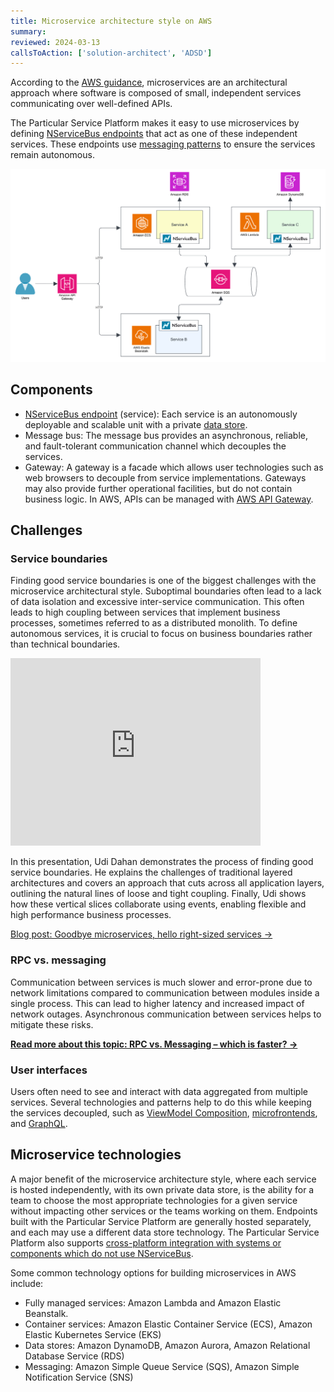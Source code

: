 ```yaml
---
title: Microservice architecture style on AWS
summary:
reviewed: 2024-03-13
callsToAction: ['solution-architect', 'ADSD']
---
```


According to the [AWS guidance](https://aws.amazon.com/microservices/), microservices are an architectural approach where software is composed of small, independent services communicating over well-defined APIs.

The Particular Service Platform makes it easy to use microservices by defining [NServiceBus endpoints](/nservicebus/endpoints/) that act as one of these independent services. These endpoints use [messaging patterns](/nservicebus/messaging/) to ensure the services remain autonomous.

![Microservices on AWS with NServiceBus](images/aws-microservices.png)

## Components

- [NServiceBus endpoint](/nservicebus/endpoints/) (service): Each service is an autonomously deployable and scalable unit with a private [data store](./data-stores.md).
- Message bus: The message bus provides an asynchronous, reliable, and fault-tolerant communication channel which decouples the services.
- Gateway: A gateway is a facade which allows user technologies such as web browsers to decouple from service implementations. Gateways may also provide further operational facilities, but do not contain business logic. In AWS, APIs can be managed with [AWS API Gateway](https://aws.amazon.com/api-gateway/).

## Challenges

### Service boundaries

Finding good service boundaries is one of the biggest challenges with the microservice architectural style. Suboptimal boundaries often lead to a lack of data isolation and excessive inter-service communication. This often leads to high coupling between services that implement business processes, sometimes referred to as a distributed monolith. To define autonomous services, it is crucial to focus on business boundaries rather than technical boundaries.

<iframe allowfullscreen frameborder="0" height="300" mozallowfullscreen src="https://player.vimeo.com/video/113515335" webkitallowfullscreen width="400"></iframe>

In this presentation, Udi Dahan demonstrates the process of finding good service boundaries. He explains the challenges of traditional layered architectures and covers an approach that cuts across all application layers, outlining the natural lines of loose and tight coupling. Finally, Udi shows how these vertical slices collaborate using events, enabling flexible and high performance business processes.

[Blog post: Goodbye microservices, hello right-sized services →](https://particular.net/blog/goodbye-microservices-hello-right-sized-services)

### RPC vs. messaging

Communication between services is much slower and error-prone due to network limitations compared to communication between modules inside a single process. This can lead to higher latency and increased impact of network outages. Asynchronous communication between services helps to mitigate these risks.

[**Read more about this topic: RPC vs. Messaging – which is faster? →**](https://particular.net/blog/rpc-vs-messaging-which-is-faster)

### User interfaces

Users often need to see and interact with data aggregated from multiple services. Several technologies and patterns help to do this while keeping the services decoupled, such as [ViewModel Composition](https://www.viewmodelcomposition.com), [microfrontends](https://en.wikipedia.org/wiki/Microfrontend), and [GraphQL](https://graphql.org/).

## Microservice technologies

A major benefit of the microservice architecture style, where each service is hosted independently, with its own private data store, is the ability for a team to choose the most appropriate technologies for a given service without impacting other services or the teams working on them. Endpoints built with the Particular Service Platform are generally hosted separately, and each may use a different data store technology. The Particular Service Platform also supports [cross-platform integration with systems or components which do not use NServiceBus](https://particular.net/blog/cross-platform-integration-with-nservicebus-native-message-processing).

Some common technology options for building microservices in AWS include:

- Fully managed services: Amazon Lambda and Amazon Elastic Beanstalk.
- Container services: Amazon Elastic Container Service (ECS), Amazon Elastic Kubernetes Service (EKS)
- Data stores: Amazon DynamoDB, Amazon Aurora, Amazon Relational Database Service (RDS)
- Messaging: Amazon Simple Queue Service (SQS), Amazon Simple Notification Service (SNS)
